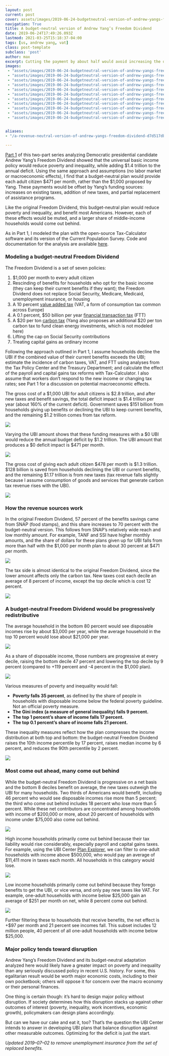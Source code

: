 ```yaml
---
layout: post
current: post
cover: assets/images/2019-06-24-budgetneutral-version-of-andrew-yangs-freedom-dividend-0.png 
navigation: True
title: A budget-neutral version of Andrew Yang’s Freedom Dividend
date: 2019-06-24T17:49:26.093Z
lastmod: 2021-03-25T15:18:37-04:00
tags: [us, andrew yang, vat]
class: post-template
subclass: 'post'
author: max
excerpt: Cutting the payment by about half would avoid increasing the deficit, but the result remains progressive.
images:
 - "assets/images/2019-06-24-budgetneutral-version-of-andrew-yangs-freedom-dividend-0.png"
 - "assets/images/2019-06-24-budgetneutral-version-of-andrew-yangs-freedom-dividend-1.jpg"
 - "assets/images/2019-06-24-budgetneutral-version-of-andrew-yangs-freedom-dividend-2.png"
 - "assets/images/2019-06-24-budgetneutral-version-of-andrew-yangs-freedom-dividend-3.png"
 - "assets/images/2019-06-24-budgetneutral-version-of-andrew-yangs-freedom-dividend-4.jpg"
 - "assets/images/2019-06-24-budgetneutral-version-of-andrew-yangs-freedom-dividend-5.png"
 - "assets/images/2019-06-24-budgetneutral-version-of-andrew-yangs-freedom-dividend-6.png"
 - "assets/images/2019-06-24-budgetneutral-version-of-andrew-yangs-freedom-dividend-7.png"
 - "assets/images/2019-06-24-budgetneutral-version-of-andrew-yangs-freedom-dividend-8.png"
 - "assets/images/2019-06-24-budgetneutral-version-of-andrew-yangs-freedom-dividend-9.jpg"
 - "assets/images/2019-06-24-budgetneutral-version-of-andrew-yangs-freedom-dividend-10.png"


aliases:
- "/a-revenue-neutral-version-of-andrew-yangs-freedom-dividend-d7d517dbeeea"

---
```


[Part 1](https://medium.com/ubicenter/distributional-analysis-of-andrew-yangs-freedom-dividend-d8dab818bf1b) of this two-part series analyzing Democratic presidential candidate Andrew Yang’s Freedom Dividend showed that the universal basic income policy would reduce poverty and inequality, while adding $1.4 trillion to the annual deficit. Using the same approach and assumptions (no labor market or macroeconomic effects), I find that a budget-neutral plan would provide each adult citizen $471 per month, rather than the $1,000 proposed by Yang. These payments would be offset by Yang’s funding sources: increases on existing taxes, addition of new taxes, and partial replacement of assistance programs.

Like the original Freedom Dividend, this budget-neutral plan would reduce poverty and inequality, and benefit most Americans. However, each of these effects would be muted, and a larger share of middle-income households would come out behind.

As in Part 1, I modeled the plan with the open-source Tax-Calculator software and its version of the Current Population Survey. Code and documentation for the analysis are available [here](https://github.com/UBICenter/ubi-center/tree/master/notebooks/yang).

### Modeling a budget-neutral Freedom Dividend

The Freedom Dividend is a set of seven policies:

1. $1,000 per month to every adult citizen
2. Rescinding of benefits for households who opt for the basic income (they can keep their current benefits if they want); the Freedom Dividend does not replace Social Security, Medicare, Medicaid, unemployment insurance, or housing
3. A 10 percent [value added tax](https://www.yang2020.com/policies/value-added-tax/) (VAT, a form of consumption tax common across Europe)
4. A 0.1 percent, $50 billion per year [financial transaction tax](https://www.yang2020.com/policies/financial-transaction-tax/) (FTT)
5. A $20 per ton [carbon tax](https://www.yang2020.com/policies/carbon-fee-dividend/) (Yang also proposes an additional $20 per ton carbon tax to fund clean energy investments, which is not modeled here)
6. Lifting the cap on Social Security contributions
7. Treating capital gains as ordinary income

Following the approach outlined in Part 1, I assume households decline the UBI if the combined value of their current benefits exceeds the UBI; estimate the incidence of carbon taxes, VAT, and FTT using analyses from the Tax Policy Center and the Treasury Department; and calculate the effect of the payroll and capital gains tax reforms with Tax-Calculator. I also assume that workers don’t respond to the new income or changing tax rates; see Part 1 for a discussion on potential macroeconomic effects.

The gross cost of a $1,000 UBI for adult citizens is $2.8 trillion, and after new taxes and benefit savings, the total deficit impact is $1.4 trillion per year (about 160% of the current deficit). Government saves $151 billion from households giving up benefits or declining the UBI to keep current benefits, and the remaining $1.2 trillion comes from tax reform.

![](assets/images/2019-06-24-budgetneutral-version-of-andrew-yangs-freedom-dividend-0.png#layoutTextWidth)

Varying the UBI amount shows that these funding measures with a $0 UBI would reduce the annual budget deficit by $1.2 trillion. The UBI amount that produces a $0 deficit impact is $471 per month.

![](assets/images/2019-06-24-budgetneutral-version-of-andrew-yangs-freedom-dividend-1.jpg#layoutTextWidth)

The gross cost of giving each adult citizen $478 per month is $1.3 trillion. $128 billion is saved from households declining the UBI or current benefits, and the remaining $1.17 trillion is from new taxes (tax revenue falls slightly because I assume consumption of goods and services that generate carbon tax revenue rises with the UBI).

![](assets/images/2019-06-24-budgetneutral-version-of-andrew-yangs-freedom-dividend-2.png#layoutTextWidth)

### How the revenue sources work

In the original Freedom Dividend, 57 percent of the benefits savings came from SNAP (food stamps), and this share increases to 70 percent with the budget-neutral version. This follows from SNAP’s relatively wide reach and low monthly amount. For example, TANF and SSI have higher monthly amounts, and the share of dollars for these plans given up for UBI falls from more than half with the $1,000 per month plan to about 30 percent at $471 per month.

![](assets/images/2019-06-24-budgetneutral-version-of-andrew-yangs-freedom-dividend-3.png#layoutTextWidth)

The tax side is almost identical to the original Freedom Dividend, since the lower amount affects only the carbon tax. New taxes cost each decile an average of 8 percent of income, except the top decile which is cost 12 percent.

![](assets/images/2019-06-24-budgetneutral-version-of-andrew-yangs-freedom-dividend-4.jpg#layoutTextWidth)

### A budget-neutral Freedom Dividend would be progressively redistributive

The average household in the bottom 80 percent would see disposable incomes rise by about $3,000 per year, while the average household in the top 10 percent would lose about $21,000 per year.

![](assets/images/2019-06-24-budgetneutral-version-of-andrew-yangs-freedom-dividend-5.png#layoutTextWidth)

As a share of disposable income, those numbers are progressive at every decile, raising the bottom decile 47 percent and lowering the top decile by 9 percent (compared to +119 percent and -4 percent in the $1,000 plan).

![](assets/images/2019-06-24-budgetneutral-version-of-andrew-yangs-freedom-dividend-6.png#layoutTextWidth)

Various measures of poverty and inequality would fall:

- **Poverty falls 35 percent**, as defined by the share of people in households with disposable income below the federal poverty guideline.
    Not an official poverty measure.
- **The Gini index (a measure of general inequality) falls 9 percent.**
- **The top 1 percent’s share of income falls 17 percent.**
- **The top 0.1 percent’s share of income falls 21 percent.**

These inequality measures reflect how the plan compresses the income distribution at both top and bottom: the budget-neutral Freedom Dividend raises the 10th income percentile by 17 percent, raises median income by 6 percent, and reduces the 90th percentile by 2 percent.

![](assets/images/2019-06-24-budgetneutral-version-of-andrew-yangs-freedom-dividend-7.png#layoutTextWidth)

### Most come out ahead, many come out behind

While the budget-neutral Freedom Dividend is progressive on a net basis and the bottom 8 deciles benefit on average, the new taxes outweigh the UBI for many households. Two thirds of Americans would benefit, including 46 percent who would see disposable incomes rise more than 5 percent; the third who come out behind includes 18 percent who lose more than 5 percent. While these net contributors are concentrated among households with income of $200,000 or more, about 20 percent of households with income under $75,000 also come out behind.

![](assets/images/2019-06-24-budgetneutral-version-of-andrew-yangs-freedom-dividend-8.png#layoutTextWidth)

High income households primarily come out behind because their tax liability would rise considerably, especially payroll and capital gains taxes. For example, using the UBI Center [Plan Explorer](http://plans.ubicenter.org), we can filter to one-adult households with income above $500,000, who would pay an average of $11,411 more in taxes each month. All households in this category would lose.

![](assets/images/2019-06-24-budgetneutral-version-of-andrew-yangs-freedom-dividend-9.jpg#layoutTextWidth)

Low income households primarily come out behind because they forego benefits to get the UBI, or vice versa, and only pay new taxes like VAT. For example, one-adult households with income below $25,000 gain an average of $251 per month on net, while 8 percent come out behind.

![](assets/images/2019-06-24-budgetneutral-version-of-andrew-yangs-freedom-dividend-10.png#layoutTextWidth)

Further filtering these to households that receive benefits, the net effect is +$97 per month and 21 percent see incomes fall. This subset includes 12 million people, 40 percent of all one-adult households with income below $25,000.

### Major policy tends toward disruption

Andrew Yang’s Freedom Dividend and its budget-neutral adaptation analyzed here would likely have a greater impact on poverty and inequality than any seriously discussed policy in recent U.S. history. For some, this egalitarian result would be worth major economic costs, including to their own pocketbook; others will oppose it for concern over the macro economy or their personal finances.

One thing is certain though: it’s hard to design major policy without disruption. If society determines how this disruption stacks up against other outcomes of interest (poverty, inequality, work incentives, economic growth), policymakers can design plans accordingly.

But can we have our cake and eat it, too? That’s the question the UBI Center intends to answer in developing UBI plans that balance disruption against other measurable outcomes. Optimizing for the deficit is just the start.

*Updated 2019–07–02 to remove unemployment insurance from the set of replaced benefits.*
